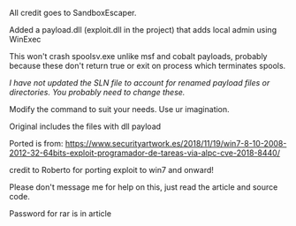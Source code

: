 All credit goes to SandboxEscaper.

Added a payload.dll (exploit.dll in the project) that adds local admin using WinExec

This won't crash spoolsv.exe unlike msf and cobalt payloads, probably because these don't return true or exit on process which terminates spools.

*I have not updated the SLN file to account for renamed payload files or directories. You probably need to change these.*

Modify the command to suit your needs. Use ur imagination.

Original includes the files with dll payload

Ported is from: https://www.securityartwork.es/2018/11/19/win7-8-10-2008-2012-32-64bits-exploit-programador-de-tareas-via-alpc-cve-2018-8440/

credit to Roberto for porting exploit to win7 and onward!

Please don't message me for help on this, just read the article and source code.

Password for rar is in article
